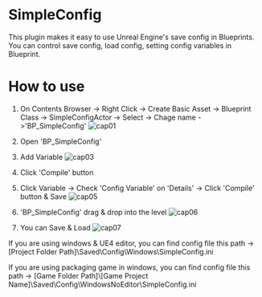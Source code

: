 # SimpleConfig
This plugin makes it easy to use Unreal Engine's save config in Blueprints. 
You can control save config, load config, setting config variables in Blueprint.

# How to use
1. On Contents Browser -> Right Click -> Create Basic Asset -> Blueprint Class -> SimpleConfigActor -> Select -> Chage name ->'BP_SimpleConfig'
![cap01](https://user-images.githubusercontent.com/18024755/124413587-ec533200-dd8b-11eb-82db-6e0e06832c5a.png)

2. Open 'BP_SimpleConfig'

3. Add Variable
![cap03](https://user-images.githubusercontent.com/18024755/124413591-efe6b900-dd8b-11eb-8c60-e9514be73091.png)

4. Click 'Compile' button 

5. Click Variable -> Check 'Config Variable' on 'Details' -> Click 'Compile' button & Save
![cap05](https://user-images.githubusercontent.com/18024755/124413594-f117e600-dd8b-11eb-8d87-9011cf8f0963.png)

6. 'BP_SimpleConfig' drag & drop into the level
![cap06](https://user-images.githubusercontent.com/18024755/124413598-f2e1a980-dd8b-11eb-8721-4985c2eb1cd5.png)

7. You can Save & Load
![cap07](https://user-images.githubusercontent.com/18024755/124413600-f412d680-dd8b-11eb-880c-898128e4281a.png)

If you are using windows & UE4 editor, you can find config file this path 
	-> [Project Folder Path]\Saved\Config\Windows\SimpleConfig.ini

If you are using packaging game in windows, you can find config file this path 
	-> [Game Folder Path]\\[Game Project Name]\Saved\Config\WindowsNoEditor\SimpleConfig.ini
